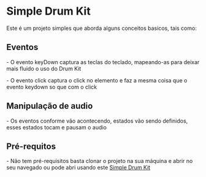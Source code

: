 <h1>Simple Drum Kit</h1>
<p>Este é um projeto simples que aborda alguns conceitos basicos, tais como:</p>

<h2>Eventos</h2>
<p>- O evento keyDown captura as teclas do teclado, mapeando-as para deixar mais fluido o uso do Drum Kit</p>
<p>- O evento click captura o click no elemento e faz a mesma coisa que o evento keydown so que com o click</p>

<h2>Manipulação de audio</h2>
<p>- Os eventos conforme vão acontecendo, estados vão sendo definidos, esses estados tocam e pausam o audio</p>

<h2>Pré-requitos</h2>
<p>- Não tem pré-requisitos basta clonar o projeto na sua máquina e abrir no seu navegado ou pode abri usando este <a href="https://r0m3u.github.io/SimpleDrumKit;">Simple Drum Kit</a></p>
